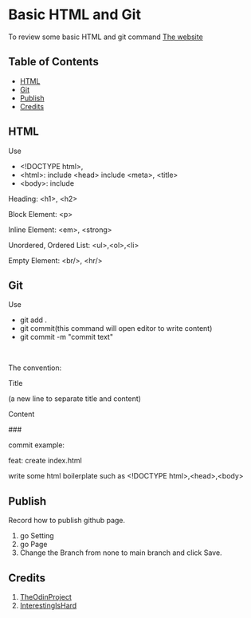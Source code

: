 # Basic HTML and Git

To review some basic HTML and git command 
[The website](https://pcreem.github.io/basicHtml/)

## Table of Contents
- [HTML](#HTML)
- [Git](#git)
- [Publish](#publish)
- [Credits](#credits)


## HTML
Use
- &lt;!DOCTYPE html&gt;,
- &lt;html&gt;: include &lt;head&gt; include &lt;meta&gt;, &lt;title&gt;
- &lt;body&gt;: include 
<p>Heading: &lt;h1&gt;, &lt;h2&gt; </p>
<p>Block Element: &lt;p&gt; </p>
<p>Inline Element: &lt;em&gt;, &lt;strong&gt;</p>
<p>Unordered, Ordered List: &lt;ul&gt;,&lt;ol&gt;,&lt;li&gt;</p>
<p>Empty Element: &lt;br/&gt;, &lt;hr/&gt;</p>


## Git
Use
- git add .
- git commit(this command will open editor to write content)
- git commit -m "commit text"
<br/>
<p>The convention:</p>
<p>Title</p>
(a new line to separate title and content)
<p>Content</p>

###<p>commit example:</p>
<p>feat: create index.html</p>
<p>write some html boilerplate such as &lt;!DOCTYPE html&gt;,&lt;head&gt;,&lt;body&gt;</p>

## Publish
Record how to publish github page.
1. go Setting
2. go Page
3. Change the Branch from none to main branch and click Save.

## Credits
1. [TheOdinProject](https://www.theodinproject.com/lessons/foundations-recipes)
2. [InterestingIsHard](https://internetingishard.netlify.app/html-and-css/basic-web-pages/)


